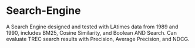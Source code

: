 # Search-Engine
A Search Engine designed and tested with LAtimes data from 1989 and 1990, includes BM25, Cosine Similarity, and Boolean AND Search. Can evaluate TREC search results with Precision, Average Precision, and NDCG.
